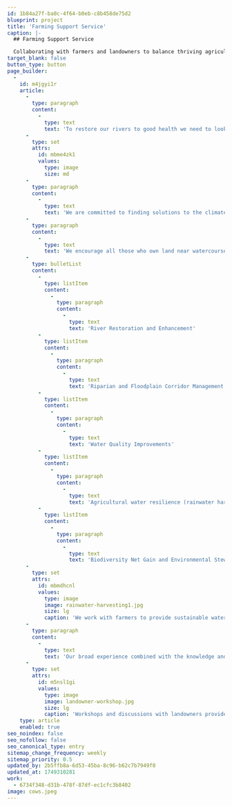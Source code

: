 ```yaml
---
id: 1b84a27f-ba0c-4f64-b0eb-c8b458de75d2
blueprint: project
title: 'Farming Support Service'
caption: |-
  ## Farming Support Service

  Collaborating with farmers and landowners to balance thriving agriculture with healthy water environments.
target_blank: false
button_type: button
page_builder:
  -
    id: m4jgyi1r
    article:
      -
        type: paragraph
        content:
          -
            type: text
            text: 'To restore our rivers to good health we need to look beyond the river itself and work across the surrounding landscape. Our approach to this is to collaborate with farmers and landowners to co-create the most appropriate and viable enhancements possible, from small scale interventions to large scale wetlands, the control of Invasive Non-Native Species (INNS), re-wiggling river channels, and establishing functional buffer strips. We do not believe that it is a choice between healthy environments or food production, but that sensitive and considered landscape enhancements can deliver both.'
      -
        type: set
        attrs:
          id: mbme4zk1
          values:
            type: image
            size: md
      -
        type: paragraph
        content:
          -
            type: text
            text: 'We are committed to finding solutions to the climate and ecological crises affecting our water environments in a way which works for those who own and/or manage the land for agriculture. Our experience has shown that these two critical components of our landscape (farming and functional habitats) should not be considered as separate entities but as one ambition to have a thriving agricultural sector alongside high quality, and clean, rivers and wetlands. '
      -
        type: paragraph
        content:
          -
            type: text
            text: 'We encourage all those who own land near watercourses to take advantage of our free farm visits and advice. We have an extensive knowledge of the catchment and of funding mechanisms enabling us to support landowners and farmers across the following areas. '
      -
        type: bulletList
        content:
          -
            type: listItem
            content:
              -
                type: paragraph
                content:
                  -
                    type: text
                    text: 'River Restoration and Enhancement'
          -
            type: listItem
            content:
              -
                type: paragraph
                content:
                  -
                    type: text
                    text: 'Riparian and Floodplain Corridor Management'
          -
            type: listItem
            content:
              -
                type: paragraph
                content:
                  -
                    type: text
                    text: 'Water Quality Improvements'
          -
            type: listItem
            content:
              -
                type: paragraph
                content:
                  -
                    type: text
                    text: 'Agricultural water resilience (rainwater harvesting, on-farm water storage)'
          -
            type: listItem
            content:
              -
                type: paragraph
                content:
                  -
                    type: text
                    text: 'Biodiversity Net Gain and Environmental Stewardship'
      -
        type: set
        attrs:
          id: mbmdhcnl
          values:
            type: image
            image: rainwater-harvesting1.jpg
            size: lg
            caption: 'We work with farmers to provide sustainable water sources for their operations.'
      -
        type: paragraph
        content:
          -
            type: text
            text: 'Our broad experience combined with the knowledge and passion of the landowning community allows us to co-develop options which consider a catchment-based approach to landscape enhancements, along with understanding and meeting the economic requirements of those whose passion and livelihoods are entwined with agricultural productivity. '
      -
        type: set
        attrs:
          id: m5nsl1gi
          values:
            type: image
            image: landowner-workshop.jpg
            size: lg
            caption: 'Workshops and discussions with landowners provide a vital forum for exchanging information and ideas.'
    type: article
    enabled: true
seo_noindex: false
seo_nofollow: false
seo_canonical_type: entry
sitemap_change_frequency: weekly
sitemap_priority: 0.5
updated_by: 2b5ffb8a-6d53-45ba-8c96-b62c7b7949f0
updated_at: 1749310281
work:
  - 6734f348-d31b-478f-87df-ec1cfc3b8402
image: cows.jpeg
---
```

